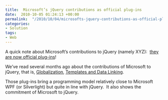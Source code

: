 ```yaml
---
title:  Microsoft’s jQuery contributions as official plug-ins
date:  2010-10-05 01:24:13 +00:00
permalink:  "/2010/10/04/microsofts-jquery-contributions-as-official-plug-ins/"
categories:
- Solution
tags:
- Web
---
```

<p>A quick note about Microsoft’s contributions to jQuery (namely XYZ):&#160; <a href="http://blog.jquery.com/2010/10/04/new-official-jquery-plugins-provide-templating-data-linking-and-globalization/">they are now official plug-ins</a>!</p>  <p>We’ve read several months ago about the contributions of Microsoft to jQuery, that is, <a href="http://weblogs.asp.net/scottgu/archive/2010/06/10/jquery-globalization-plugin-from-microsoft.aspx">Globalization</a>, <a href="http://weblogs.asp.net/scottgu/archive/2010/05/07/jquery-templates-and-data-linking-and-microsoft-contributing-to-jquery.aspx">Templates and Data Linking</a>.</p>  <p>Those plug-ins bring a programming model relatively close to Microsoft WPF (or Silverlight) but quite in line with jQuery.&#160; It also shows the commitment of Microsoft to jQuery.</p>